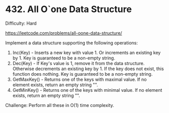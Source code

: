 # 432. All O`one Data Structure

Difficulty: Hard

https://leetcode.com/problems/all-oone-data-structure/

Implement a data structure supporting the following operations:

1. Inc(Key) - Inserts a new key with value 1. Or increments an existing key by 1. Key is guaranteed to be a non-empty string.
2. Dec(Key) - If Key's value is 1, remove it from the data structure. Otherwise decrements an existing key by 1. If the key does not exist, this function does nothing. Key is guaranteed to be a non-empty string.
3. GetMaxKey() - Returns one of the keys with maximal value. If no element exists, return an empty string "".
4. GetMinKey() - Returns one of the keys with minimal value. If no element exists, return an empty string "".

Challenge: Perform all these in O(1) time complexity.

